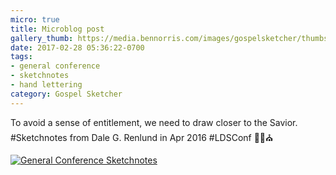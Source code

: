 ```yaml
---
micro: true
title: Microblog post
gallery_thumb: https://media.bennorris.com/images/gospelsketcher/thumbs/apr-16-1-renlund.jpg
date: 2017-02-28 05:36:22-0700
tags:
- general conference
- sketchnotes
- hand lettering
category: Gospel Sketcher
---
```


To avoid a sense of entitlement, we need to draw closer to the Savior. #Sketchnotes from Dale G. Renlund in Apr 2016 #LDSConf ✍🏼⛪️

[![General Conference Sketchnotes](https://media.bennorris.com/images/gospelsketcher/general-conference/apr-2016/apr-16-1-renlund.jpg)](https://media.bennorris.com/images/gospelsketcher/general-conference/apr-2016/apr-16-1-renlund.jpg)
